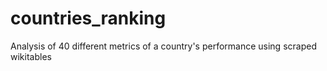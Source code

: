 # countries_ranking
Analysis of 40 different metrics of a country's performance using scraped wikitables
